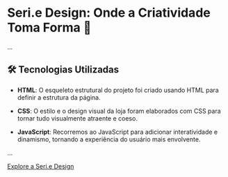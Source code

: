 # Seri.e Design: Onde a Criatividade Toma Forma 🎨

...

## 🛠️ Tecnologias Utilizadas

- **HTML**: O esqueleto estrutural do projeto foi criado usando HTML para definir a estrutura da página.

- **CSS**: O estilo e o design visual da loja foram elaborados com CSS para tornar tudo visualmente atraente e coeso.

- **JavaScript**: Recorremos ao JavaScript para adicionar interatividade e dinamismo, tornando a experiência do usuário mais envolvente.

...

[Explore a Seri.e Design](https://seu-url-serie-design.com)
 
